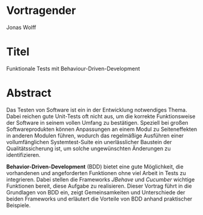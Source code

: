 # Vortragender

Jonas Wolff

# Titel

Funktionale Tests mit Behaviour-Driven-Development

# Abstract
Das Testen von Software ist ein in der Entwicklung notwendiges Thema. Dabei reichen gute Unit-Tests oft nicht aus, um
die korrekte Funktionsweise der Software in seinem vollen Umfang zu bestätigen. Speziell bei großen Softwareprodukten
können Anpassungen an einem Modul zu Seiteneffekten in anderen Modulen führen, wodurch das regelmäßige Ausführen einer
vollumfänglichen Systemtest-Suite ein unerlässlicher Baustein der Qualitätssicherung ist, um solche ungewünschten
Änderungen zu identifizieren.

**Behavior-Driven-Development** (BDD) bietet eine gute Möglichkeit, die vorhandenen und angeforderten Funktionen ohne
viel Arbeit in Tests zu integrieren. Dabei stellen die Frameworks *JBehave* und *Cucumber* wichtige Funktionen bereit,
diese Aufgabe zu realisieren. Dieser Vortrag führt in die Grundlagen von BDD ein, zeigt Gemeinsamkeiten und Unterschiede
der beiden Frameworks und erläutert die Vorteile von BDD anhand praktischer Beispiele.
